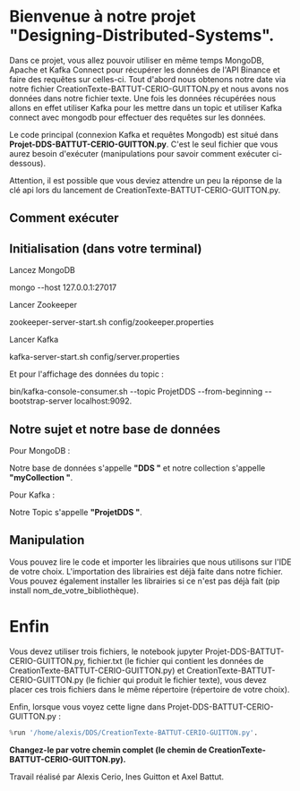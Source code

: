 # Bienvenue à notre projet "Designing-Distributed-Systems".

Dans ce projet, vous allez pouvoir utiliser en même temps MongoDB, Apache et Kafka Connect pour récupérer les données de l'API Binance et faire des requêtes sur celles-ci.
Tout d'abord nous obtenons notre date via notre fichier CreationTexte-BATTUT-CERIO-GUITTON.py et nous avons nos données dans notre fichier texte.
Une fois les données récupérées nous allons en effet utiliser Kafka pour les mettre dans un topic et utiliser Kafka connect avec mongodb pour effectuer des requêtes sur les données.

Le code principal (connexion Kafka et requêtes Mongodb) est situé dans **Projet-DDS-BATTUT-CERIO-GUITTON.py**. C'est le seul fichier que vous aurez besoin d'exécuter (manipulations pour savoir comment exécuter ci-dessous).

Attention, il est possible que vous deviez attendre un peu la réponse de la clé api lors du lancement de CreationTexte-BATTUT-CERIO-GUITTON.py.
## Comment exécuter

## Initialisation (dans votre terminal)

Lancez MongoDB

mongo --host 127.0.0.1:27017

Lancer Zookeeper

zookeeper-server-start.sh config/zookeeper.properties

Lancer Kafka

kafka-server-start.sh config/server.properties

Et pour l'affichage des données du topic :

bin/kafka-console-consumer.sh --topic ProjetDDS --from-beginning --bootstrap-server localhost:9092.


## Notre sujet et notre base de données 

Pour MongoDB :

Notre base de données s'appelle **"DDS "** et notre collection s'appelle **"myCollection "**.

Pour Kafka :

Notre Topic s'appelle **"ProjetDDS "**.

## Manipulation

Vous pouvez lire le code et importer les librairies que nous utilisons sur l'IDE de votre choix. L'importation des librairies est déjà faite dans notre fichier. 
Vous pouvez également installer les librairies si ce n'est pas déjà fait (pip install nom_de_votre_bibliothèque).


# Enfin

Vous devez utiliser trois fichiers, le notebook jupyter Projet-DDS-BATTUT-CERIO-GUITTON.py, fichier.txt (le fichier qui contient les données de CreationTexte-BATTUT-CERIO-GUITTON.py) 
et CreationTexte-BATTUT-CERIO-GUITTON.py (le fichier qui produit le fichier texte), vous devez placer ces trois fichiers dans le même répertoire (répertoire de votre choix).

Enfin, lorsque vous voyez cette ligne dans Projet-DDS-BATTUT-CERIO-GUITTON.py :  

```py
%run '/home/alexis/DDS/CreationTexte-BATTUT-CERIO-GUITTON.py'.
```

**Changez-le par votre chemin complet (le chemin de CreationTexte-BATTUT-CERIO-GUITTON.py).**


Travail réalisé par Alexis Cerio, Ines Guitton et Axel Battut.


